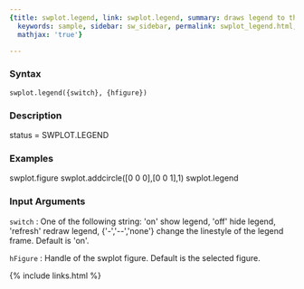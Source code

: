 ```yaml
---
{title: swplot.legend, link: swplot.legend, summary: draws legend to the swplot figure,
  keywords: sample, sidebar: sw_sidebar, permalink: swplot_legend.html, folder: swplot,
  mathjax: 'true'}

---
```


### Syntax

`swplot.legend({switch}, {hfigure})`

### Description

status = SWPLOT.LEGEND
 

### Examples

  swplot.figure
  swplot.addcircle([0 0 0],[0 0 1],1)
  swplot.legend

### Input Arguments

`switch`
: One of the following string:
      'on'                show legend,
      'off'               hide legend,
      'refresh'           redraw legend,
      {'-','--','none'}   change the linestyle of the legend
                          frame.
  Default is 'on'.

`hFigure`
: Handle of the swplot figure. Default is the selected
  figure.

{% include links.html %}
